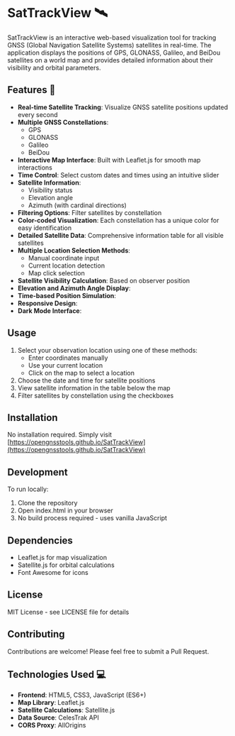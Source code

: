 # SatTrackView 🛰️

SatTrackView is an interactive web-based visualization tool for tracking GNSS (Global Navigation Satellite Systems) satellites in real-time. The application displays the positions of GPS, GLONASS, Galileo, and BeiDou satellites on a world map and provides detailed information about their visibility and orbital parameters.

## Features 🌟

- **Real-time Satellite Tracking**: Visualize GNSS satellite positions updated every second
- **Multiple GNSS Constellations**:
  - GPS
  - GLONASS
  - Galileo
  - BeiDou
- **Interactive Map Interface**: Built with Leaflet.js for smooth map interactions
- **Time Control**: Select custom dates and times using an intuitive slider
- **Satellite Information**:
  - Visibility status
  - Elevation angle
  - Azimuth (with cardinal directions)
- **Filtering Options**: Filter satellites by constellation
- **Color-coded Visualization**: Each constellation has a unique color for easy identification
- **Detailed Satellite Data**: Comprehensive information table for all visible satellites
- **Multiple Location Selection Methods**:
  - Manual coordinate input
  - Current location detection
  - Map click selection
- **Satellite Visibility Calculation**: Based on observer position
- **Elevation and Azimuth Angle Display**:
- **Time-based Position Simulation**:
- **Responsive Design**:
- **Dark Mode Interface**:

## Usage

1. Select your observation location using one of these methods:
   - Enter coordinates manually
   - Use your current location
   - Click on the map to select a location
2. Choose the date and time for satellite positions
3. View satellite information in the table below the map
4. Filter satellites by constellation using the checkboxes

## Installation

No installation required. Simply visit [https://opengnsstools.github.io/SatTrackView](https://opengnsstools.github.io/SatTrackView)

## Development

To run locally:

1. Clone the repository
2. Open index.html in your browser
3. No build process required - uses vanilla JavaScript

## Dependencies

- Leaflet.js for map visualization
- Satellite.js for orbital calculations
- Font Awesome for icons

## License

MIT License - see LICENSE file for details

## Contributing

Contributions are welcome! Please feel free to submit a Pull Request.

## Technologies Used 💻

- **Frontend**: HTML5, CSS3, JavaScript (ES6+)
- **Map Library**: Leaflet.js
- **Satellite Calculations**: Satellite.js
- **Data Source**: CelesTrak API
- **CORS Proxy**: AllOrigins